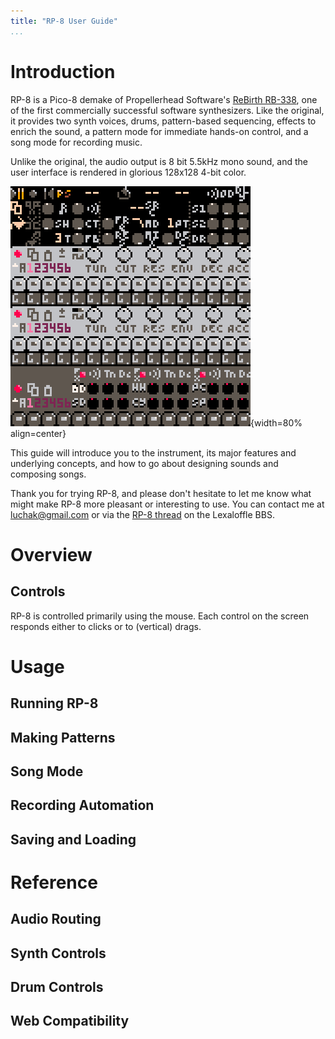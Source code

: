 ```yaml
---
title: "RP-8 User Guide"
...
```


# Introduction

RP-8 is a Pico-8 demake of Propellerhead Software's [ReBirth
RB-338](https://en.wikipedia.org/wiki/ReBirth_RB-33://en.wikipedia.org/wiki/ReBirth_RB-338), one of the first
commercially successful software synthesizers. Like the original, it provides two synth voices, drums, pattern-based
sequencing, effects to enrich the sound, a pattern mode for immediate hands-on control, and a song mode for recording
music.

Unlike the original, the audio output is 8 bit 5.5kHz mono sound, and the user interface is rendered in glorious
128x128 4-bit color.

![A screenshot of the RP-8 user interface.](img/rp8.png "RP-8 Screenshot"){width=80% align=center}

This guide will introduce you to the instrument, its major features and underlying concepts, and how to go about
designing sounds and composing songs.

Thank you for trying RP-8, and please don't hesitate to let me know what might make RP-8 more pleasant or interesting to
use. You can contact me at [luchak@gmail.com](mailto:luchak@gmail.com) or via the [RP-8
thread](https://www.lexaloffle.com/bbs/?tid=47284) on the Lexaloffle BBS.

# Overview

## Controls

RP-8 is controlled primarily using the mouse. Each control on the screen responds either to clicks or to (vertical) drags.

# Usage

## Running RP-8

## Making Patterns

## Song Mode

## Recording Automation

## Saving and Loading

# Reference

## Audio Routing

## Synth Controls

## Drum Controls

## Web Compatibility
